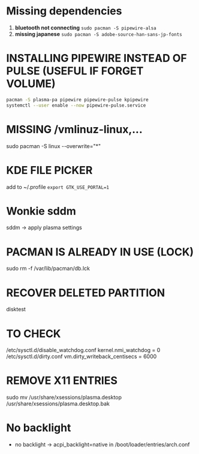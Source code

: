 # Missing dependencies
1. **bluetooth not connecting** `sudo pacman -S pipewire-alsa`
2. **missing japanese** `sudo pacman -S adobe-source-han-sans-jp-fonts`


# INSTALLING PIPEWIRE INSTEAD OF PULSE (USEFUL IF FORGET VOLUME)
```sh
pacman -S plasma-pa pipewire pipewire-pulse kpipewire
systemctl --user enable --now pipewire-pulse.service
```


# MISSING /vmlinuz-linux,...
sudo pacman -S linux --overwrite="*"


# KDE FILE PICKER
add to ~/.profile
```export GTK_USE_PORTAL=1```


# Wonkie sddm
sddm -> apply plasma settings


# PACMAN IS ALREADY IN USE (LOCK)
sudo rm -f /var/lib/pacman/db.lck


# RECOVER DELETED PARTITION
disktest


# TO CHECK
/etc/sysctl.d/disable_watchdog.conf      kernel.nmi_watchdog = 0
/etc/sysctl.d/dirty.conf                vm.dirty_writeback_centisecs = 6000


# REMOVE X11 ENTRIES
sudo mv /usr/share/xsessions/plasma.desktop /usr/share/xsessions/plasma.desktop.bak


# No backlight
* no backlight -> acpi_backlight=native in /boot/loader/entries/arch.conf
